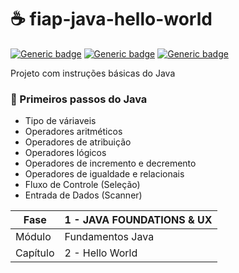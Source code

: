 # :coffee: fiap-java-hello-world
[![Generic badge](https://img.shields.io/badge/Fase-1-ff69b4.svg)](https://shields.io/)
[![Generic badge](https://img.shields.io/badge/Capitulo-2.%20Hello%20World-blue.svg)](https://shields.io/)
[![Generic badge](https://img.shields.io/badge/Made%20with-JAVA-orange.svg)](https://shields.io/)

Projeto com instruções básicas do Java

### :rocket:  Primeiros passos do Java
* Tipo de váriaveis
* Operadores aritméticos
* Operadores de atribuição
* Operadores lógicos
* Operadores de incremento e decremento
* Operadores de igualdade e relacionais
* Fluxo de Controle (Seleção)
* Entrada de Dados (Scanner)

| Fase | 1 - JAVA FOUNDATIONS & UX |
| --- | --- |
| Módulo | Fundamentos Java |
| Capítulo | 2 - Hello World |